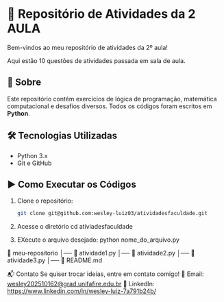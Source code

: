 # 🚀 Repositório de Atividades da 2 AULA

Bem-vindos ao meu repositório de atividades da 2º aula!

Aqui estão 10 questões de atividades passada em sala de aula.

## 📌 Sobre
Este repositório contém exercícios de lógica de programação, matemática computacional e desafios diversos. Todos os códigos foram escritos em **Python**.

## 🛠 Tecnologias Utilizadas
- Python 3.x
- Git e GitHub

## ▶️ Como Executar os Códigos
1. Clone o repositório:
    ```bash
    git clone git@github.com:wesley-luiz03/atividadesfaculdade.git

2. Acesse o diretório
    cd ativiadesfaculdade

3. EXecute o arquivo desejado:
    python nome_do_arquivo.py


📂 meu-repositorio
│── 📜 atividade1.py
│── 📜 atividade2.py
│── 📜 atividade3.py
│── 📜 README.md


📬 Contato
Se quiser trocar ideias, entre em contato comigo!
📧 Email: wesley202510162@grad.unifafire.edu.br
🔗 LinkedIn: https://www.linkedin.com/in/wesley-luiz-7a791b24b/





